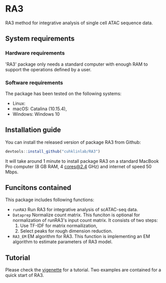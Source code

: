 # RA3
RA3 method for integrative analysis of single cell ATAC sequence data.

## System requirements
### Hardware requirements
'RA3' package only needs a standard computer with enough RAM to support the operations defined by a user.

### Software requirements
The package has been tested on the following systems: 
- Linux:
- macOS: Catalina (10.15.4), 
- Windows: Windows 10

## Installation guide
You can install the released version of package RA3 from Github:
```javascript
devtools::install_github("cuhklinlab/RA3")
```

It will take around 1 minute to install package RA3 on a standard MacBook Pro computer (8 GB RAM, 4 cores@2.4 GHz) and internet of speed 50 Mbps. 

## Funcitons contained
This package includes following functions:
- `runRA3` Run RA3 for integrative analysis of scATAC-seq data. 
- `Dataprep` Normalize count matrix. This funciton is optional for normalization of runRA3's input count matrix. It consists of two steps:
  1. Use TF-IDF for matrix normailization,
  2. Select peaks for rough dimension reduction.
- `RA3_EM` EM algorithm for RA3. This function is implementing an EM algorithm to estimate parameters of RA3 model.

## Tutorial
Please check the [vigenette](https://github.com/cuhklinlab/RA3/wiki) for a tutorial. Two examples are contained for a quick start of RA3.

